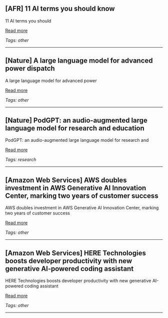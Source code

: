 ## [AFR] 11 AI terms you should know

11 AI terms you should

[Read more](https://www.afr.com/technology/11-ai-terms-you-should-know-20250831-p5mr6m)

_Tags: other_

---
## [Nature] A large language model for advanced power dispatch

A large language model for advanced power

[Read more](https://www.nature.com/articles/s41598-025-91940-x)

_Tags: other_

---
## [Nature] PodGPT: an audio-augmented large language model for research and education

PodGPT: an audio-augmented large language model for research and

[Read more](https://www.nature.com/articles/s44385-025-00022-0)

_Tags: research_

---
## [Amazon Web Services] AWS doubles investment in AWS Generative AI Innovation Center, marking two years of customer success

AWS doubles investment in AWS Generative AI Innovation Center, marking two years of customer success

[Read more](https://aws.amazon.com/blogs/machine-learning/aws-doubles-investment-in-aws-generative-ai-innovation-center-marking-two-years-of-customer-success/)

_Tags: other_

---
## [Amazon Web Services] HERE Technologies boosts developer productivity with new generative AI-powered coding assistant

HERE Technologies boosts developer productivity with new generative AI-powered coding assistant

[Read more](https://aws.amazon.com/blogs/machine-learning/here-technologies-boosts-developer-productivity-with-new-generative-ai-powered-coding-assistant/)

_Tags: other_

---
